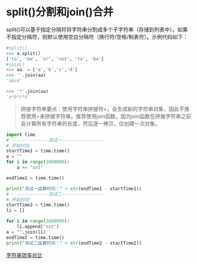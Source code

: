 # split()分割和join()合并
split()可以基于指定分隔符将字符串分割成多个子字符串（存储到列表中）。如果不指定分隔符，则默认使用空白分隔符（换行符/空格/制表符）。示例代码如下：
```python
#split()
>>> a.split()
['to', 'be', 'or', 'not', 'to', 'be']
#join()
>>> aa  = ['a','b','c','d']
>>> ''.join(aa)
'abcd'

>>> '*'.join(aa)
'a*b*c*d'
```
> 拼接字符串要点：使用字符串拼接符+，会生成新的字符串对象，因此不推荐使用+来拼接字符串。推荐使用join函数，因为join函数在拼接字符串之前会计算所有字符串的长度，然后逐一拷贝，仅创建一次对象。
```python
import time
# --------------测试一----------------
# 开始时间
startTime1 = time.time()
a = ""
for i in range(1000000):
    a += "sxt"

endTime1 = time.time()

print("测试一运算时间：" + str(endTime1 - startTime1))
# --------------测试二----------------
# 开始时间
startTime2 = time.time()
li = []

for i in range(1000000):
    li.append("sxt")
a = "".join(li)
endTime2 = time.time()
print("测试二运算时间：" + str(endTime2 - startTime2))

```
[字符串效率对比](../1%20Python%20基础教程/code/../../1%20Python%20基础教程/code/example_16.py)